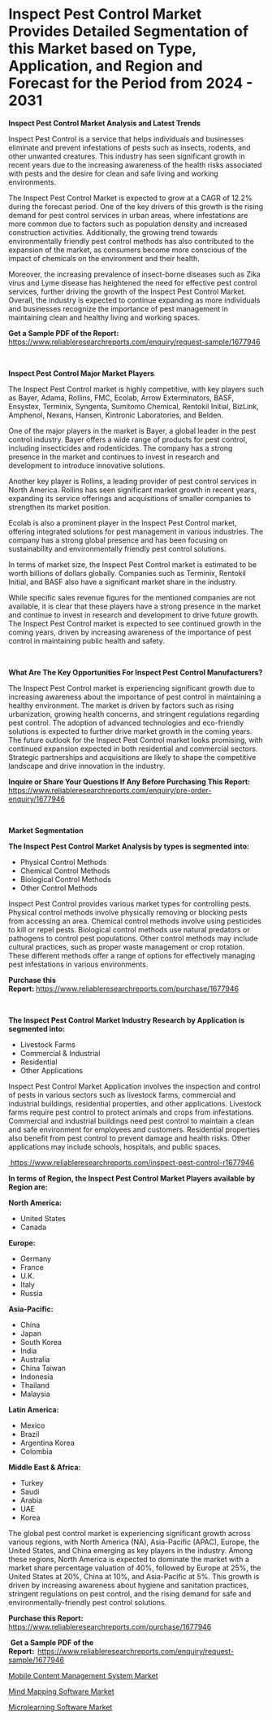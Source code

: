 <p><h1>Inspect Pest Control Market Provides Detailed Segmentation of this Market based on Type, Application, and Region and Forecast for the Period from 2024 - 2031</h1></p><p><strong>Inspect Pest Control Market Analysis and Latest Trends</strong></p>
<p><p>Inspect Pest Control is a service that helps individuals and businesses eliminate and prevent infestations of pests such as insects, rodents, and other unwanted creatures. This industry has seen significant growth in recent years due to the increasing awareness of the health risks associated with pests and the desire for clean and safe living and working environments.</p><p>The Inspect Pest Control Market is expected to grow at a CAGR of 12.2% during the forecast period. One of the key drivers of this growth is the rising demand for pest control services in urban areas, where infestations are more common due to factors such as population density and increased construction activities. Additionally, the growing trend towards environmentally friendly pest control methods has also contributed to the expansion of the market, as consumers become more conscious of the impact of chemicals on the environment and their health.</p><p>Moreover, the increasing prevalence of insect-borne diseases such as Zika virus and Lyme disease has heightened the need for effective pest control services, further driving the growth of the Inspect Pest Control Market. Overall, the industry is expected to continue expanding as more individuals and businesses recognize the importance of pest management in maintaining clean and healthy living and working spaces.</p></p>
<p><strong>Get a Sample PDF of the Report:&nbsp;</strong> <a href="https://www.reliableresearchreports.com/enquiry/request-sample/1677946">https://www.reliableresearchreports.com/enquiry/request-sample/1677946</a></p>
<p>&nbsp;</p>
<p><strong>Inspect Pest Control Major Market Players</strong></p>
<p><p>The Inspect Pest Control market is highly competitive, with key players such as Bayer, Adama, Rollins, FMC, Ecolab, Arrow Exterminators, BASF, Ensystex, Terminix, Syngenta, Sumitomo Chemical, Rentokil Initial, BizLink, Amphenol, Nexans, Hansen, Kintronic Laboratories, and Belden.</p><p>One of the major players in the market is Bayer, a global leader in the pest control industry. Bayer offers a wide range of products for pest control, including insecticides and rodenticides. The company has a strong presence in the market and continues to invest in research and development to introduce innovative solutions.</p><p>Another key player is Rollins, a leading provider of pest control services in North America. Rollins has seen significant market growth in recent years, expanding its service offerings and acquisitions of smaller companies to strengthen its market position.</p><p>Ecolab is also a prominent player in the Inspect Pest Control market, offering integrated solutions for pest management in various industries. The company has a strong global presence and has been focusing on sustainability and environmentally friendly pest control solutions.</p><p>In terms of market size, the Inspect Pest Control market is estimated to be worth billions of dollars globally. Companies such as Terminix, Rentokil Initial, and BASF also have a significant market share in the industry.</p><p>While specific sales revenue figures for the mentioned companies are not available, it is clear that these players have a strong presence in the market and continue to invest in research and development to drive future growth. The Inspect Pest Control market is expected to see continued growth in the coming years, driven by increasing awareness of the importance of pest control in maintaining public health and safety.</p></p>
<p>&nbsp;</p>
<p><strong>What Are The Key Opportunities For Inspect Pest Control Manufacturers?</strong></p>
<p><p>The Inspect Pest Control market is experiencing significant growth due to increasing awareness about the importance of pest control in maintaining a healthy environment. The market is driven by factors such as rising urbanization, growing health concerns, and stringent regulations regarding pest control. The adoption of advanced technologies and eco-friendly solutions is expected to further drive market growth in the coming years. The future outlook for the Inspect Pest Control market looks promising, with continued expansion expected in both residential and commercial sectors. Strategic partnerships and acquisitions are likely to shape the competitive landscape and drive innovation in the industry.</p></p>
<p><strong>Inquire or Share Your Questions If Any Before Purchasing This Report:</strong> <a href="https://www.reliableresearchreports.com/enquiry/pre-order-enquiry/1677946">https://www.reliableresearchreports.com/enquiry/pre-order-enquiry/1677946</a></p>
<p>&nbsp;</p>
<p><strong>Market Segmentation</strong></p>
<p><strong>The Inspect Pest Control Market Analysis by types is segmented into:</strong></p>
<p><ul><li>Physical Control Methods</li><li>Chemical Control Methods</li><li>Biological Control Methods</li><li>Other Control Methods</li></ul></p>
<p><p>Inspect Pest Control provides various market types for controlling pests. Physical control methods involve physically removing or blocking pests from accessing an area. Chemical control methods involve using pesticides to kill or repel pests. Biological control methods use natural predators or pathogens to control pest populations. Other control methods may include cultural practices, such as proper waste management or crop rotation. These different methods offer a range of options for effectively managing pest infestations in various environments.</p></p>
<p><strong>Purchase this Report:&nbsp;</strong><a href="https://www.reliableresearchreports.com/purchase/1677946">https://www.reliableresearchreports.com/purchase/1677946</a></p>
<p>&nbsp;</p>
<p><strong>The Inspect Pest Control Market Industry Research by Application is segmented into:</strong></p>
<p><ul><li>Livestock Farms</li><li>Commercial & Industrial</li><li>Residential</li><li>Other Applications</li></ul></p>
<p><p>Inspect Pest Control Market Application involves the inspection and control of pests in various sectors such as livestock farms, commercial and industrial buildings, residential properties, and other applications. Livestock farms require pest control to protect animals and crops from infestations. Commercial and industrial buildings need pest control to maintain a clean and safe environment for employees and customers. Residential properties also benefit from pest control to prevent damage and health risks. Other applications may include schools, hospitals, and public spaces.</p></p>
<p><a href="https://www.reliableresearchreports.com/inspect-pest-control-r1677946">&nbsp;https://www.reliableresearchreports.com/inspect-pest-control-r1677946</a></p>
<p><strong>In terms of Region, the Inspect Pest Control Market Players available by Region are:</strong></p>
<p>
    <p> <strong> North America: </strong>
        <ul>
            <li>United States</li>
            <li>Canada</li>
        </ul>
        </p> 
    <p> <strong> Europe: </strong>
        <ul>
            <li>Germany</li>
            <li>France</li>
            <li>U.K.</li>
            <li>Italy</li>
            <li>Russia</li>
        </ul>
        </p> 
    <p> <strong> Asia-Pacific: </strong>
        <ul>
            <li>China</li>
            <li>Japan</li>
            <li>South Korea</li>
            <li>India</li>
            <li>Australia</li>
            <li>China Taiwan</li>
            <li>Indonesia</li>
            <li>Thailand</li>
            <li>Malaysia</li>
        </ul>
        </p> 
    <p> <strong> Latin America: </strong>
        <ul>
            <li>Mexico</li>
            <li>Brazil</li>
            <li>Argentina Korea</li>
            <li>Colombia</li>
        </ul>
        </p> 
    <p> <strong> Middle East & Africa: </strong>
        <ul>
            <li>Turkey</li>
            <li>Saudi</li>
            <li>Arabia</li>
            <li>UAE</li>
            <li>Korea</li>
        </ul>
    </p>
    </p>
<p><p>The global pest control market is experiencing significant growth across various regions, with North America (NA), Asia-Pacific (APAC), Europe, the United States, and China emerging as key players in the industry. Among these regions, North America is expected to dominate the market with a market share percentage valuation of 40%, followed by Europe at 25%, the United States at 20%, China at 10%, and Asia-Pacific at 5%. This growth is driven by increasing awareness about hygiene and sanitation practices, stringent regulations on pest control, and the rising demand for safe and environmentally-friendly pest control solutions.</p></p>
<p><strong>Purchase this Report: </strong><a href="https://www.reliableresearchreports.com/purchase/1677946">https://www.reliableresearchreports.com/purchase/1677946</a></p>
<p>&nbsp;<strong>Get a Sample PDF of the Report:&nbsp;&nbsp;</strong><a href="https://www.reliableresearchreports.com/enquiry/request-sample/1677946">https://www.reliableresearchreports.com/enquiry/request-sample/1677946</a></p>
<p><strong></strong></p>
<p><p><a href="https://github.com/theanastasiyah/Market-Research-Report-List-1/blob/main/mobile-content-management-system-market.md">Mobile Content Management System Market</a></p><p><a href="https://github.com/khlifeservices/Market-Research-Report-List-1/blob/main/mind-mapping-software-market.md">Mind Mapping Software Market</a></p><p><a href="https://github.com/msbsaifansami/Market-Research-Report-List-1/blob/main/microlearning-software-market.md">Microlearning Software Market</a></p></p>
